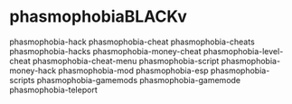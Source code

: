 # phasmophobiaBLACKv
phasmophobia-hack phasmophobia-cheat phasmophobia-cheats phasmophobia-hacks phasmophobia-money-cheat phasmophobia-level-cheat phasmophobia-cheat-menu phasmophobia-script phasmophobia-money-hack phasmophobia-mod phasmophobia-esp phasmophobia-scripts phasmophobia-gamemods phasmophobia-gamemode phasmophobia-teleport
